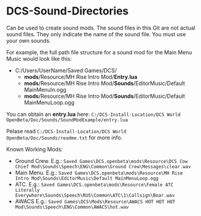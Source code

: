 # DCS-Sound-Directories
Can be used to create sound mods. The sound files in this Git are not actual sound files. They only indicate the name of the sound file. You must use your own sounds.

For example, the full path file structure for a sound mod for the Main Menu Music would look like this:
- C:/Users/UserName/Saved Games/DCS/
  - **mods**/Resource/MH Rise Intro Mod/**Entry.lua**
  - **mods**/Resource/MH Rise Intro Mod/**Sounds**/EditorMusic/Default MainMenuIn.ogg
  - **mods**/Resource/MH Rise Intro Mod/**Sounds**/EditorMusic/Default MainMenuLoop.ogg

You can obtain an **entry.lua** here: `C:/DCS-Install-Location/DCS World OpenBeta/Doc/Sounds/SoundModExample/entry.lua`

Pelase read `C:/DCS-Install-Location/DCS World OpenBeta/Doc/Sounds/readme.txt` for more info.

Known Working Mods:
- Ground Crew. E.g.: `Saved Games\DCS.openbeta\mods\Resource\DCS Cow Chief Mod\Sounds\Speech\ENG\Common\Ground Crew\Messages\clear.wav`
- Main Menu. E.g.: `Saved Games\DCS.openbeta\mods\Resource\MH Rise Intro Mod\Sounds\EditorMusic\Default MainMenuLoop.ogg`
- ATC. E.g.: `Saved Games\DCS.openbeta\mods\Resource\Female ATC Literally Everywhere\Sounds\Speech\RUS\Common\ATC\1\Callsign\Boar.wav`
- AWACS E.g.: `Saved Games\DCS\Mods\Resource\AWACS HOT HOT HOT Mod\Sounds\Speech\ENG\Common\AWACS\hot.wav`
